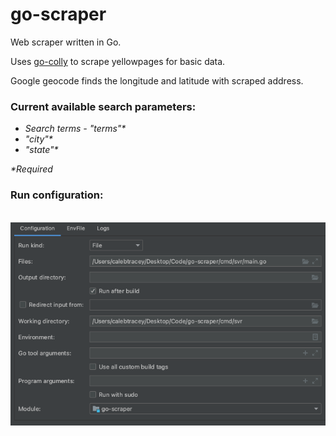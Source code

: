 # go-scraper

Web scraper written in Go.

Uses [go-colly](https://github.com/gocolly/colly) to scrape yellowpages for basic data.

Google geocode finds the longitude and latitude with scraped address. 

### Current available search parameters:
  * <i>Search terms - "terms"*</i>
  * <i>"city"*</i>
  * <i>"state"*</i>
  
 <i>*Required</i>
<br/>
### Run configuration:
<br/>
<img src=./docs/run-conf.png />

